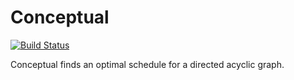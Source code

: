 # Conceptual

[![Build Status](https://travis-ci.org/davidbarsky/conceptual.svg?branch=master)](https://travis-ci.org/davidbarsky/conceptual)

Conceptual finds an optimal schedule for a directed acyclic graph.
